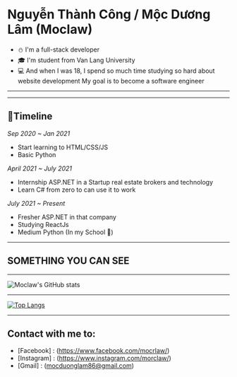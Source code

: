# Nguyễn Thành Công / Mộc Dương Lâm (Moclaw)
- ⛄ I'm a full-stack developer
- 🎓 I'm student from Van Lang University
- 💻 And when I was 18, I spend so much time studying so hard about website development My goal is to become a software engineer
***
---

## **🎏Timeline**

*Sep 2020 ~ Jan 2021*
 - Start learning to HTML/CSS/JS
 - Basic Python

*April 2021 ~ July 2021*
 - Internship ASP.NET in a Startup real estate brokers and technology
 - Learn C# from zero to can use it to work

*July 2021 ~ Present*
 - Fresher ASP.NET in that company
 - Studying ReactJs
 - Medium Python (In my School 🏫)
***
## **SOMETHING YOU CAN SEE**
*** 

![Moclaw's GitHub stats](https://github-readme-stats.vercel.app/api?username=Moclaw&show_icons=true&theme=dracula)

***

[![Top Langs](https://github-readme-stats.vercel.app/api/top-langs/?username=Moclaw&layout=compact&langs_count=8)](https://github.com/Moclaw)

***

## **Contact with me to:**
- [Facebook] : (https://www.facebook.com/mocrlaw/)
- [Instagram] : (https://www.instagram.com/morclaw/)
- [Gmail] : (mocduonglam86@gmail.com)
